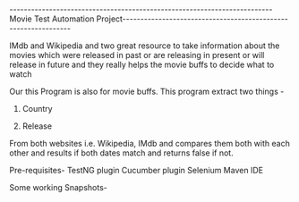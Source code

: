 -------------------------------------------------------------------------Movie Test Automation Project---------------------------------------------------------------


IMdb and Wikipedia and two great resource to take information about the movies which were released in past or are releasing in present or will release in future and 
they really helps the movie buffs to decide what to watch 

Our this Program is also for movie buffs. This program extract two things -

1) Country

2) Release

From both websites i.e. Wikipedia, IMdb and compares them both with each other and results if both dates match and returns false if not.

Pre-requisites-
TestNG plugin
Cucumber plugin
Selenium 
Maven
IDE

Some working Snapshots- 
